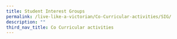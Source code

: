 ```yaml
---
title: Student Interest Groups
permalink: /live-like-a-victorian/Co-Curricular-activities/SIG/
description: ""
third_nav_title: Co Curricular activities
---
```

